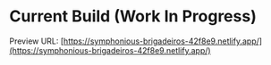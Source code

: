 # Current Build (Work In Progress)

Preview URL: [https://symphonious-brigadeiros-42f8e9.netlify.app/](https://symphonious-brigadeiros-42f8e9.netlify.app/)
